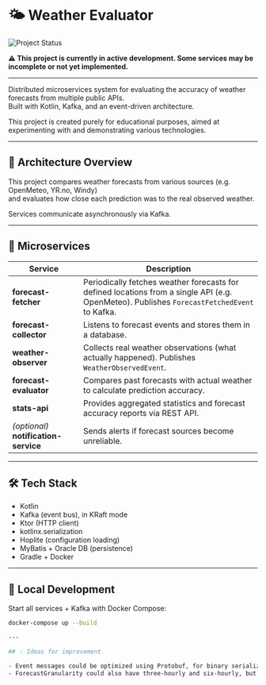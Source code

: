 # 🌤️ Weather Evaluator

![Project Status](https://img.shields.io/badge/status-in%20progress-yellow.svg)

**⚠️ This project is currently in active development. Some services may be incomplete or not yet implemented.**

---

Distributed microservices system for evaluating the accuracy of weather forecasts from multiple public APIs.  
Built with Kotlin, Kafka, and an event-driven architecture.

This project is created purely for educational purposes, aimed at experimenting with and demonstrating various technologies.

---

## 🧱 Architecture Overview

This project compares weather forecasts from various sources (e.g. OpenMeteo, YR.no, Windy)  
and evaluates how close each prediction was to the real observed weather.

Services communicate asynchronously via Kafka.

---

## 🔧 Microservices

| Service                | Description |
|------------------------|-------------|
| **forecast-fetcher**   | Periodically fetches weather forecasts for defined locations from a single API (e.g. OpenMeteo). Publishes `ForecastFetchedEvent` to Kafka. |
| **forecast-collector** | Listens to forecast events and stores them in a database. |
| **weather-observer**   | Collects real weather observations (what actually happened). Publishes `WeatherObservedEvent`. |
| **forecast-evaluator** | Compares past forecasts with actual weather to calculate prediction accuracy. |
| **stats-api**          | Provides aggregated statistics and forecast accuracy reports via REST API. |
| *(optional)* **notification-service** | Sends alerts if forecast sources become unreliable. |

---

## 🛠 Tech Stack

- Kotlin
- Kafka (event bus), in KRaft mode
- Ktor (HTTP client)
- kotlinx.serialization
- Hoplite (configuration loading)
- MyBatis + Oracle DB (persistence)
- Gradle + Docker

---

## 🚀 Local Development

Start all services + Kafka with Docker Compose:

```bash
docker-compose up --build

---

## 💡 Ideas for improvement

- Event messages could be optimized using Protobuf, for binary serialization
- ForecastGranularity could also have three-hourly and six-hourly, but not every API supports it 
